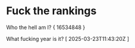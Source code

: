 # Fuck the rankings

Who the hell am I?
{ 16534848 }

What fucking year is it?
[ 2025-03-23T11:43:20Z ]
